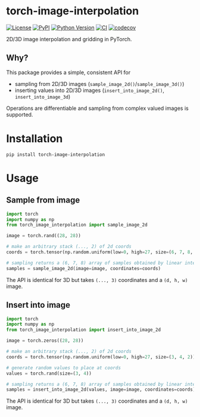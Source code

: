 # torch-image-interpolation

[![License](https://img.shields.io/pypi/l/torch-image-interpolation.svg?color=green)](https://github.com/teamtomo/torch-image-interpolation/raw/main/LICENSE)
[![PyPI](https://img.shields.io/pypi/v/torch-image-interpolation.svg?color=green)](https://pypi.org/project/torch-image-interpolation)
[![Python Version](https://img.shields.io/pypi/pyversions/torch-image-interpolation.svg?color=green)](https://python.org)
[![CI](https://github.com/teamtomo/torch-image-interpolation/actions/workflows/ci.yml/badge.svg)](https://github.com/teamtomo/torch-image-interpolation/actions/workflows/ci.yml)
[![codecov](https://codecov.io/gh/teamtomo/torch-image-interpolation/branch/main/graph/badge.svg)](https://codecov.io/gh/teamtomo/torch-image-interpolation)

2D/3D image interpolation and gridding in PyTorch.

## Why?

This package provides a simple, consistent API for 
- sampling from 2D/3D images (`sample_image_2d()`/`sample_image_3d()`)
- inserting values into 2D/3D images (`insert_into_image_2d()`, `insert_into_image_3d`)

Operations are differentiable and sampling from complex valued images is supported.

# Installation

```shell
pip install torch-image-interpolation
```

# Usage

## Sample from image

```python
import torch
import numpy as np
from torch_image_interpolation import sample_image_2d

image = torch.rand((28, 28))

# make an arbitrary stack (..., 2) of 2d coords
coords = torch.tensor(np.random.uniform(low=0, high=27, size=(6, 7, 8, 2))).float()

# sampling returns a (6, 7, 8) array of samples obtained by linear interpolation
samples = sample_image_2d(image=image, coordinates=coords)
```

The API is identical for 3D but takes `(..., 3)` coordinates and a `(d, h, w)` image.

## Insert into image

```python
import torch
import numpy as np
from torch_image_interpolation import insert_into_image_2d

image = torch.zeros((28, 28))

# make an arbitrary stack (..., 2) of 2d coords
coords = torch.tensor(np.random.uniform(low=0, high=27, size=(3, 4, 2)))

# generate random values to place at coords
values = torch.rand(size=(3, 4))

# sampling returns a (6, 7, 8) array of samples obtained by linear interpolation
samples = insert_into_image_2d(values, image=image, coordinates=coords)
```

The API is identical for 3D but takes `(..., 3)` coordinates and a `(d, h, w)` image.
